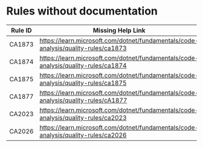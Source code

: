 # Rules without documentation

Rule ID | Missing Help Link | Title |
--------|-------------------|-------|
CA1873 | <https://learn.microsoft.com/dotnet/fundamentals/code-analysis/quality-rules/ca1873> | Avoid potentially expensive logging |
CA1874 | <https://learn.microsoft.com/dotnet/fundamentals/code-analysis/quality-rules/ca1874> | Use 'Regex.IsMatch' |
CA1875 | <https://learn.microsoft.com/dotnet/fundamentals/code-analysis/quality-rules/ca1875> | Use 'Regex.Count' |
CA1877 | <https://learn.microsoft.com/dotnet/fundamentals/code-analysis/quality-rules/cA1877> | Collapse consecutive Path.Combine or Path.Join operations |
CA2023 | <https://learn.microsoft.com/dotnet/fundamentals/code-analysis/quality-rules/ca2023> | Invalid braces in message template |
CA2026 | <https://learn.microsoft.com/dotnet/fundamentals/code-analysis/quality-rules/ca2026> | Prefer JsonElement.Parse over JsonDocument.Parse().RootElement |
